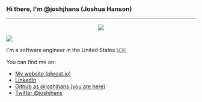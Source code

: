 ### Hi there, I'm @joshjhans (Joshua Hanson)
<hr>

<p align="center">
<a href="https://linkedin.com/in/joshjhans/" target="_blank" alt="Josh's LinkedIn"><img src="https://img.shields.io/badge/LinkedIn-0077B5?style=for-the-badge&logo=linkedin&logoColor=white" /></a>

<a href="https://twitter.com/joshjhans" target="_blank" alt="Josh's Twitter"><img src="https://img.shields.io/badge/Twitter-1DA1F2?style=for-the-badge&logo=twitter&logoColor=white" /></a>
</p>

I'm a software engineer in the United States 🇺🇸

You can find me on:

- <a href="https://phrost.io" target="_blank">My website (phrost.io)</a>
- <a href="https://linkedin.com/in/joshjhans/" target="_blank">LinkedIn</a>
- <a href="https://linkedin.com/in/joshjhans/" target="_blank">Github as @joshjhans (you are here)</a>
- <a href="https://twitter.com/joshjhans" target="_blank">Twitter @joshjhans</a>

<!--
**joshjhans/joshjhans** is a ✨ _special_ ✨ repository because its `README.md` (this file) appears on your GitHub profile.

Here are some ideas to get you started:

- 🔭 I’m currently working on ...
- 🌱 I’m currently learning ...
- 👯 I’m looking to collaborate on ...
- 🤔 I’m looking for help with ...
- 💬 Ask me about ...
- 📫 How to reach me: ...
- 😄 Pronouns: ...
- ⚡ Fun fact: ...
-->

